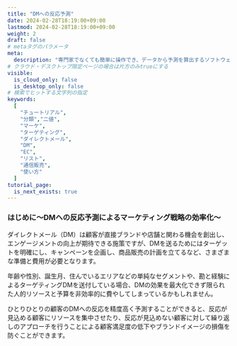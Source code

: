 ```yaml
---
title: "DMへの反応予測"
date: 2024-02-28T18:19:00+09:00
lastmod: 2024-02-28T18:19:00+09:00
weight: 2
draft: false
# metaタグのパラメータ
meta:
  description: "専門家でなくても簡単に操作でき、データから予測を算出するソフトウェアPrediction Oneのチュートリアルです。ダイレクトメールへの反応予測によるマーケティング戦略の効率化を例に、Prediction Oneの使い方を説明します。"
# クラウド・デスクトップ限定ページの場合は片方のみtrueにする
visible:
  is_cloud_only: false
  is_desktop_only: false
# 検索でヒットする文字列の指定
keywords:
  [
    "チュートリアル",
    "分類","二値",
    "マーケ",
    "ターゲティング",
    "ダイレクトメール",
    "DM",
    "EC",
    "リスト",
    "通信販売",
    "使い方"
  ]
tutorial_page:
  is_next_exists: true
---
```


### はじめに～DMへの反応予測によるマーケティング戦略の効率化～

ダイレクトメール（DM）は顧客が直接ブランドや店舗と関わる機会を創出し、エンゲージメントの向上が期待できる施策ですが、DMを送るためにはターゲットを明確にし、キャンペーンを企画し、商品販売の計画を立てるなど、さまざまな準備と費用が必要となります。

年齢や性別、誕生月、住んでいるエリアなどの単純なセグメントや、勘と経験によるターゲティングDMを送付している場合、DMの効果を最大化できず限られた人的リソースと予算を非効率的に費やしてしまっているかもしれません。

ひとりひとりの顧客のDMへの反応を精度高く予測することができると、反応が見込める顧客にリソースを集中させたり、反応が見込めない顧客に対して繰り返しのアプローチを行うことによる顧客満足度の低下やブランドイメージの損傷を防ぐことができます。

